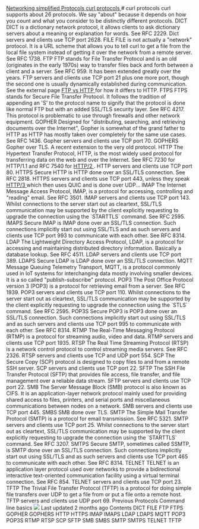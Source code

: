 <a href="network.html" class="navButton-94f2579c--pageItemWithChildrenNested-2c5d8183--navButtonClickable-161b88ca">
<span class="text-4505230f--UIH300-2063425d--textContentFamily-49a318e1--navButtonLabel-14a4968f">Networking simplified</span>
</a>
<a href="protocols.html" class="navButton-94f2579c--pageItemWithChildrenNested-2c5d8183--navButtonClickable-161b88ca">
<span class="text-4505230f--UIH300-2063425d--textContentFamily-49a318e1--navButtonLabel-14a4968f">Protocols</span>
</a>
<a href="curl.html" class="navButton-94f2579c--pageItemWithChildrenNested-2c5d8183--navButtonClickable-161b88ca--navButtonOpened-6a88552e">
<span class="text-4505230f--UIH300-2063425d--textContentFamily-49a318e1--navButtonLabel-14a4968f">curl protocols</span>
</a>
# <span class="text-4505230f--DisplayH900-bfb998fa--textContentFamily-49a318e1">curl protocols</span>
<span class="text-4505230f--UIH300-2063425d--textUIFamily-5ebd8e40--text-8ee2c8b2">
</span>
<span class="text-4505230f--UIH300-2063425d--textUIFamily-5ebd8e40--text-8ee2c8b2">
</span>
<span class="text-4505230f--TextH400-3033861f--textContentFamily-49a318e1">
<span data-key="7e4af117db1f4ab6a524f47c6899525b">
<span data-offset-key="7e4af117db1f4ab6a524f47c6899525b:0">curl supports about 26 protocols. We say "about" because it depends on how you count and what you consider to be distinctly different protocols.</span>
</span>
</span>
<span class="text-4505230f--HeadingH700-04e1a2a3--textContentFamily-49a318e1">
<span data-key="809f0fa1a7aa4c8799bf06d2d5e22c5e">
<span data-offset-key="809f0fa1a7aa4c8799bf06d2d5e22c5e:0">DICT</span>
</span>
</span>
<span class="text-4505230f--TextH400-3033861f--textContentFamily-49a318e1">
<span data-key="39a03b8637474a728354c3c15baf09e8">
<span data-offset-key="39a03b8637474a728354c3c15baf09e8:0">DICT is a dictionary network protocol, it allows clients to ask dictionary servers about a meaning or explanation for words. See RFC 2229. Dict servers and clients use TCP port 2628.</span>
</span>
</span>
<span class="text-4505230f--HeadingH700-04e1a2a3--textContentFamily-49a318e1">
<span data-key="70fa921ac5eb4c0c8fd5c601835f59b6">
<span data-offset-key="70fa921ac5eb4c0c8fd5c601835f59b6:0">FILE</span>
</span>
</span>
<span class="text-4505230f--TextH400-3033861f--textContentFamily-49a318e1">
<span data-key="fdf1ecbe3f0c466f90fd0071ac0305b7">
<span data-offset-key="fdf1ecbe3f0c466f90fd0071ac0305b7:0">FILE is not actually a "network" protocol. It is a URL scheme that allows you to tell curl to get a file from the local file system instead of getting it over the network from a remote server. See RFC 1738.</span>
</span>
</span>
<span class="text-4505230f--HeadingH700-04e1a2a3--textContentFamily-49a318e1">
<span data-key="ebcf1c2e7087436da2ad72544d16432c">
<span data-offset-key="ebcf1c2e7087436da2ad72544d16432c:0">FTP</span>
</span>
</span>
<span class="text-4505230f--TextH400-3033861f--textContentFamily-49a318e1">
<span data-key="7f1a74404ad44245a8fed72d452c0f2d">
<span data-offset-key="7f1a74404ad44245a8fed72d452c0f2d:0">FTP stands for File Transfer Protocol and is an old (originates in the early 1970s) way to transfer files back and forth between a client and a server. See RFC 959. It has been extended greatly over the years. FTP servers and clients use TCP port 21 plus one more port, though the second one is usually dynamically established during communication.</span>
</span>
</span>
<span class="text-4505230f--TextH400-3033861f--textContentFamily-49a318e1">
<span data-key="61ba2bce00e64971b7bcfe6e963496df">
<span data-offset-key="61ba2bce00e64971b7bcfe6e963496df:0">See the external page </span>
</span>
<a href="https://daniel.haxx.se/docs/ftp-vs-http.html" class="link-a079aa82--primary-53a25e66--link-faf6c434">
<span data-key="340421fdb4724afc85043b1f94a7dc22">
<span data-offset-key="340421fdb4724afc85043b1f94a7dc22:0">FTP vs HTTP</span>
</span>
</a>
<span data-key="d758640269354660b7e11db711124fae">
<span data-offset-key="d758640269354660b7e11db711124fae:0"> for how it differs to HTTP.</span>
</span>
</span>
<span class="text-4505230f--HeadingH700-04e1a2a3--textContentFamily-49a318e1">
<span data-key="bdaeb0a081f14614abb15175d77fbbfb">
<span data-offset-key="bdaeb0a081f14614abb15175d77fbbfb:0">FTPS</span>
</span>
</span>
<span class="text-4505230f--TextH400-3033861f--textContentFamily-49a318e1">
<span data-key="4661c8989251433a90360cbcf4bed6aa">
<span data-offset-key="4661c8989251433a90360cbcf4bed6aa:0">FTPS stands for Secure File Transfer Protocol. It follows the tradition of appending an 'S' to the protocol name to signify that the protocol is done like normal FTP but with an added SSL/TLS security layer. See RFC 4217.</span>
</span>
</span>
<span class="text-4505230f--TextH400-3033861f--textContentFamily-49a318e1">
<span data-key="e5cad4e1375942049a9f94a1a6eca737">
<span data-offset-key="e5cad4e1375942049a9f94a1a6eca737:0">This protocol is problematic to use through firewalls and other network equipment.</span>
</span>
</span>
<span class="text-4505230f--HeadingH700-04e1a2a3--textContentFamily-49a318e1">
<span data-key="28c200cbd17a46e9a26fb01205acf50c">
<span data-offset-key="28c200cbd17a46e9a26fb01205acf50c:0">GOPHER</span>
</span>
</span>
<span class="text-4505230f--TextH400-3033861f--textContentFamily-49a318e1">
<span data-key="4728ada018d943468715b5372c58fd9f">
<span data-offset-key="4728ada018d943468715b5372c58fd9f:0">Designed for "distributing, searching, and retrieving documents over the Internet", Gopher is somewhat of the grand father to HTTP as HTTP has mostly taken over completely for the same use cases. See RFC 1436. Gopher servers and clients use TCP port 70.</span>
</span>
</span>
<span class="text-4505230f--HeadingH700-04e1a2a3--textContentFamily-49a318e1">
<span data-key="5b22c654e7894f30bc32f93a17fc93af">
<span data-offset-key="5b22c654e7894f30bc32f93a17fc93af:0">GOPHERS</span>
</span>
</span>
<span class="text-4505230f--TextH400-3033861f--textContentFamily-49a318e1">
<span data-key="4bd09df8380a48f2a950faeede2367ad">
<span data-offset-key="4bd09df8380a48f2a950faeede2367ad:0">Gopher over TLS. A recent extension to the very old protocol.</span>
</span>
</span>
<span class="text-4505230f--HeadingH700-04e1a2a3--textContentFamily-49a318e1">
<span data-key="2c4b0a96540945cfb6a31d800d36b239">
<span data-offset-key="2c4b0a96540945cfb6a31d800d36b239:0">HTTP</span>
</span>
</span>
<span class="text-4505230f--TextH400-3033861f--textContentFamily-49a318e1">
<span data-key="78efb1c9ee2d4f169011d882fb737749">
<span data-offset-key="78efb1c9ee2d4f169011d882fb737749:0">The Hypertext Transfer Protocol, HTTP, is the most widely used protocol for transferring data on the web and over the Internet. See RFC 7230 for HTTP/1.1 and RFC 7540 for </span>
</span>
<a href="https://github.com/bagder/everything-curl/tree/e0491fc8e31830524807d5ab5986525bebc217c8/protocols/http-http2.md" class="link-a079aa82--primary-53a25e66--link-faf6c434">
<span data-key="cdab3570adf34c9dbd2ae5a2063949d7">
<span data-offset-key="cdab3570adf34c9dbd2ae5a2063949d7:0">HTTP/2</span>
</span>
</a>
<span data-key="16df40c25cc44393851a7c6ef8eadfd7">
<span data-offset-key="16df40c25cc44393851a7c6ef8eadfd7:0">. HTTP servers and clients use TCP port 80.</span>
</span>
</span>
<span class="text-4505230f--HeadingH700-04e1a2a3--textContentFamily-49a318e1">
<span data-key="bca3d00ecbf4421eab8a70ea4774c94c">
<span data-offset-key="bca3d00ecbf4421eab8a70ea4774c94c:0">HTTPS</span>
</span>
</span>
<span class="text-4505230f--TextH400-3033861f--textContentFamily-49a318e1">
<span data-key="89aa7e28c33f4e558de9b8bf306e5334">
<span data-offset-key="89aa7e28c33f4e558de9b8bf306e5334:0">Secure HTTP is HTTP done over an SSL/TLS connection. See RFC 2818. HTTPS servers and clients use TCP port 443, unless they speak </span>
</span>
<a href="https://github.com/bagder/everything-curl/tree/e0491fc8e31830524807d5ab5986525bebc217c8/protocols/http-http3.md" class="link-a079aa82--primary-53a25e66--link-faf6c434">
<span data-key="39b608c4870746d292cc97129ea0f6e0">
<span data-offset-key="39b608c4870746d292cc97129ea0f6e0:0">HTTP/3</span>
</span>
</a>
<span data-key="df86ffc1c05b42d6adce164ba3c8c994">
<span data-offset-key="df86ffc1c05b42d6adce164ba3c8c994:0"> which then uses QUIC and is done over UDP...</span>
</span>
</span>
<span class="text-4505230f--HeadingH700-04e1a2a3--textContentFamily-49a318e1">
<span data-key="d996092793c74596a0354492b9af212a">
<span data-offset-key="d996092793c74596a0354492b9af212a:0">IMAP</span>
</span>
</span>
<span class="text-4505230f--TextH400-3033861f--textContentFamily-49a318e1">
<span data-key="3764545e74194dc88fd7381fd9626146">
<span data-offset-key="3764545e74194dc88fd7381fd9626146:0">The Internet Message Access Protocol, IMAP, is a protocol for accessing, controlling and "reading" email. See RFC 3501. IMAP servers and clients use TCP port 143. Whilst connections to the server start out as cleartext, SSL/TLS communication may be supported by the client explicitly requesting to upgrade the connection using the </span>
<span data-offset-key="3764545e74194dc88fd7381fd9626146:1">`STARTTLS`</span>
<span data-offset-key="3764545e74194dc88fd7381fd9626146:2"> command. See RFC 2595.</span>
</span>
</span>
<span class="text-4505230f--HeadingH700-04e1a2a3--textContentFamily-49a318e1">
<span data-key="c149ba7924314850ba61dfbdecc2db62">
<span data-offset-key="c149ba7924314850ba61dfbdecc2db62:0">IMAPS</span>
</span>
</span>
<span class="text-4505230f--TextH400-3033861f--textContentFamily-49a318e1">
<span data-key="9ae578c5fd1b4300a393219deac1dc2e">
<span data-offset-key="9ae578c5fd1b4300a393219deac1dc2e:0">Secure IMAP is IMAP done over an SSL/TLS connection. Such connections implicitly start out using SSL/TLS and as such servers and clients use TCP port 993 to communicate with each other. See RFC 8314.</span>
</span>
</span>
<span class="text-4505230f--HeadingH700-04e1a2a3--textContentFamily-49a318e1">
<span data-key="e3004fe2379f4cec9cb0cd046ea7361b">
<span data-offset-key="e3004fe2379f4cec9cb0cd046ea7361b:0">LDAP</span>
</span>
</span>
<span class="text-4505230f--TextH400-3033861f--textContentFamily-49a318e1">
<span data-key="195b40a6ab304bcd817b1822fa94363d">
<span data-offset-key="195b40a6ab304bcd817b1822fa94363d:0">The Lightweight Directory Access Protocol, LDAP, is a protocol for accessing and maintaining distributed directory information. Basically a database lookup. See RFC 4511. LDAP servers and clients use TCP port 389.</span>
</span>
</span>
<span class="text-4505230f--HeadingH700-04e1a2a3--textContentFamily-49a318e1">
<span data-key="cc6b286d375e4a4cb1369b202d09178f">
<span data-offset-key="cc6b286d375e4a4cb1369b202d09178f:0">LDAPS</span>
</span>
</span>
<span class="text-4505230f--TextH400-3033861f--textContentFamily-49a318e1">
<span data-key="f9821864eacd48eaa4c17dcc3b7592d1">
<span data-offset-key="f9821864eacd48eaa4c17dcc3b7592d1:0">Secure LDAP is LDAP done over an SSL/TLS connection.</span>
</span>
</span>
<span class="text-4505230f--HeadingH700-04e1a2a3--textContentFamily-49a318e1">
<span data-key="c673e30d4575431cb0886c8999258916">
<span data-offset-key="c673e30d4575431cb0886c8999258916:0">MQTT</span>
</span>
</span>
<span class="text-4505230f--TextH400-3033861f--textContentFamily-49a318e1">
<span data-key="495aed68b1f4484a8c5dd73d1d714abb">
<span data-offset-key="495aed68b1f4484a8c5dd73d1d714abb:0">Message Queuing Telemetry Transport, MQTT, is a protocol commonly used in IoT systems for interchanging data mostly involving smaller devices. It is a so called "publish-subscribe" protocol.</span>
</span>
</span>
<span class="text-4505230f--HeadingH700-04e1a2a3--textContentFamily-49a318e1">
<span data-key="bc74913a8bbc454490060f749f647693">
<span data-offset-key="bc74913a8bbc454490060f749f647693:0">POP3</span>
</span>
</span>
<span class="text-4505230f--TextH400-3033861f--textContentFamily-49a318e1">
<span data-key="b89be73b987f4e70b5f56b265779bad6">
<span data-offset-key="b89be73b987f4e70b5f56b265779bad6:0">The Post Office Protocol version 3 (POP3) is a protocol for retrieving email from a server. See RFC 1939. POP3 servers and clients use TCP port 110. Whilst connections to the server start out as cleartext, SSL/TLS communication may be supported by the client explicitly requesting to upgrade the connection using the </span>
<span data-offset-key="b89be73b987f4e70b5f56b265779bad6:1">`STLS`</span>
<span data-offset-key="b89be73b987f4e70b5f56b265779bad6:2"> command. See RFC 2595.</span>
</span>
</span>
<span class="text-4505230f--HeadingH700-04e1a2a3--textContentFamily-49a318e1">
<span data-key="9ede0c2dc24d44699ce72f73a48002f4">
<span data-offset-key="9ede0c2dc24d44699ce72f73a48002f4:0">POP3S</span>
</span>
</span>
<span class="text-4505230f--TextH400-3033861f--textContentFamily-49a318e1">
<span data-key="808dc7c30d77414b979972a0930c9eef">
<span data-offset-key="808dc7c30d77414b979972a0930c9eef:0">Secure POP3 is POP3 done over an SSL/TLS connection. Such connections implicitly start out using SSL/TLS and as such servers and clients use TCP port 995 to communicate with each other. See RFC 8314.</span>
</span>
</span>
<span class="text-4505230f--HeadingH700-04e1a2a3--textContentFamily-49a318e1">
<span data-key="2221b2149edc496db5d386c919d76d11">
<span data-offset-key="2221b2149edc496db5d386c919d76d11:0">RTMP</span>
</span>
</span>
<span class="text-4505230f--TextH400-3033861f--textContentFamily-49a318e1">
<span data-key="e3a52022f56d41f68cd31d79d1701624">
<span data-offset-key="e3a52022f56d41f68cd31d79d1701624:0">The Real-Time Messaging Protocol (RTMP) is a protocol for streaming audio, video and data. RTMP servers and clients use TCP port 1935.</span>
</span>
</span>
<span class="text-4505230f--HeadingH700-04e1a2a3--textContentFamily-49a318e1">
<span data-key="d0b9f697d8f94512856bbb1fead6d5a9">
<span data-offset-key="d0b9f697d8f94512856bbb1fead6d5a9:0">RTSP</span>
</span>
</span>
<span class="text-4505230f--TextH400-3033861f--textContentFamily-49a318e1">
<span data-key="986d98756e2b4a8897365a9544ed5308">
<span data-offset-key="986d98756e2b4a8897365a9544ed5308:0">The Real Time Streaming Protocol (RTSP) is a network control protocol to control streaming media servers. See RFC 2326. RTSP servers and clients use TCP and UDP port 554.</span>
</span>
</span>
<span class="text-4505230f--HeadingH700-04e1a2a3--textContentFamily-49a318e1">
<span data-key="7799b2e36b4f470eba7d6f7ab750a7da">
<span data-offset-key="7799b2e36b4f470eba7d6f7ab750a7da:0">SCP</span>
</span>
</span>
<span class="text-4505230f--TextH400-3033861f--textContentFamily-49a318e1">
<span data-key="8aef2c8058d74e3ca6cb29922973b537">
<span data-offset-key="8aef2c8058d74e3ca6cb29922973b537:0">The Secure Copy (SCP) protocol is designed to copy files to and from a remote SSH server. SCP servers and clients use TCP port 22.</span>
</span>
</span>
<span class="text-4505230f--HeadingH700-04e1a2a3--textContentFamily-49a318e1">
<span data-key="5ce0f12c5aa24097be7b1335f54f32b2">
<span data-offset-key="5ce0f12c5aa24097be7b1335f54f32b2:0">SFTP</span>
</span>
</span>
<span class="text-4505230f--TextH400-3033861f--textContentFamily-49a318e1">
<span data-key="115496cbc1cf4f80bb3ddd032ffabd06">
<span data-offset-key="115496cbc1cf4f80bb3ddd032ffabd06:0">The SSH File Transfer Protocol (SFTP) that provides file access, file transfer, and file management over a reliable data stream. SFTP servers and clients use TCP port 22.</span>
</span>
</span>
<span class="text-4505230f--HeadingH700-04e1a2a3--textContentFamily-49a318e1">
<span data-key="c1541437e01b4f49a15fec8e890bca9f">
<span data-offset-key="c1541437e01b4f49a15fec8e890bca9f:0">SMB</span>
</span>
</span>
<span class="text-4505230f--TextH400-3033861f--textContentFamily-49a318e1">
<span data-key="196d2f47a6534ec6bce2ece887f4cd26">
<span data-offset-key="196d2f47a6534ec6bce2ece887f4cd26:0">The Server Message Block (SMB) protocol is also known as CIFS. It is an application-layer network protocol mainly used for providing shared access to files, printers, and serial ports and miscellaneous communications between nodes on a network. SMB servers and clients use TCP port 445.</span>
</span>
</span>
<span class="text-4505230f--HeadingH700-04e1a2a3--textContentFamily-49a318e1">
<span data-key="ec33f47bbdce43a3a2f0dcd2e12c39f3">
<span data-offset-key="ec33f47bbdce43a3a2f0dcd2e12c39f3:0">SMBS</span>
</span>
</span>
<span class="text-4505230f--TextH400-3033861f--textContentFamily-49a318e1">
<span data-key="2f624c232746405084565b48c1da0fa3">
<span data-offset-key="2f624c232746405084565b48c1da0fa3:0">SMB done over TLS.</span>
</span>
</span>
<span class="text-4505230f--HeadingH700-04e1a2a3--textContentFamily-49a318e1">
<span data-key="aed5a363e6ea4de888957df9d34eebc8">
<span data-offset-key="aed5a363e6ea4de888957df9d34eebc8:0">SMTP</span>
</span>
</span>
<span class="text-4505230f--TextH400-3033861f--textContentFamily-49a318e1">
<span data-key="d244f887ff1049dd8d171d46d8f07fa5">
<span data-offset-key="d244f887ff1049dd8d171d46d8f07fa5:0">The Simple Mail Transfer Protocol (SMTP) is a protocol for email transmission. See RFC 5321. SMTP servers and clients use TCP port 25. Whilst connections to the server start out as cleartext, SSL/TLS communication may be supported by the client explicitly requesting to upgrade the connection using the </span>
<span data-offset-key="d244f887ff1049dd8d171d46d8f07fa5:1">`STARTTLS`</span>
<span data-offset-key="d244f887ff1049dd8d171d46d8f07fa5:2"> command. See RFC 3207.</span>
</span>
</span>
<span class="text-4505230f--HeadingH700-04e1a2a3--textContentFamily-49a318e1">
<span data-key="853d1c4229cd47a39efa8fa65f693171">
<span data-offset-key="853d1c4229cd47a39efa8fa65f693171:0">SMTPS</span>
</span>
</span>
<span class="text-4505230f--TextH400-3033861f--textContentFamily-49a318e1">
<span data-key="be9c9bd8ee27419aaba328bf365691ab">
<span data-offset-key="be9c9bd8ee27419aaba328bf365691ab:0">Secure SMTP, sometimes called SSMTP, is SMTP done over an SSL/TLS connection. Such connections implicitly start out using SSL/TLS and as such servers and clients use TCP port 465 to communicate with each other. See RFC 8314.</span>
</span>
</span>
<span class="text-4505230f--HeadingH700-04e1a2a3--textContentFamily-49a318e1">
<span data-key="484f0a62f67b4b9dbe4175202105c74f">
<span data-offset-key="484f0a62f67b4b9dbe4175202105c74f:0">TELNET</span>
</span>
</span>
<span class="text-4505230f--TextH400-3033861f--textContentFamily-49a318e1">
<span data-key="2d1636baa2704cfd9262e93dbf7871ab">
<span data-offset-key="2d1636baa2704cfd9262e93dbf7871ab:0">TELNET is an application layer protocol used over networks to provide a bidirectional interactive text-oriented communication facility using a virtual terminal connection. See RFC 854. TELNET servers and clients use TCP port 23.</span>
</span>
</span>
<span class="text-4505230f--HeadingH700-04e1a2a3--textContentFamily-49a318e1">
<span data-key="5775ad24c1d84a098236d87bd5077f79">
<span data-offset-key="5775ad24c1d84a098236d87bd5077f79:0">TFTP</span>
</span>
</span>
<span class="text-4505230f--TextH400-3033861f--textContentFamily-49a318e1">
<span data-key="5439ea9421a04e81a560811b407a36cd">
<span data-offset-key="5439ea9421a04e81a560811b407a36cd:0">The Trivial File Transfer Protocol (TFTP) is a protocol for doing simple file transfers over UDP to get a file from or put a file onto a remote host. TFTP servers and clients use UDP port 69.</span>
</span>
</span>
<a href="protocols.html" class="reset-3c756112--card-6570f064--whiteCard-fff091a4--cardPrevious-56a5e674">
</a>
<span class="text-4505230f--TextH200-a3425406--textContentFamily-49a318e1">Previous</span>
<span class="text-4505230f--UIH400-4e41e82a--textContentFamily-49a318e1">Protocols</span>
<a href="../cmdline.html" class="reset-3c756112--card-6570f064--whiteCard-fff091a4--cardNext-19241c42">
</a>
<span class="text-4505230f--UIH400-4e41e82a--textContentFamily-49a318e1">Command line basics</span>
<img src="https://avatars1.githubusercontent.com/u/965580?v=4" class="image-67b14f24--avatar-1c1d03ec" />
<span class="text-4505230f--TextH200-a3425406--textContentFamily-49a318e1">Last updated 2 months ago</span>
<span class="text-4505230f--InfoH100-1e92e1d1--textContentFamily-49a318e1">Contents</span>
<a href="curl.html#dict" class="reset-3c756112--menuItem-aa02f6ec--menuItemLight-757d5235--menuItemInline-173bdf97--pageTocItem-f4427024">
</a>
<span class="text-4505230f--UIH300-2063425d--textContentFamily-49a318e1">
<span class="text-4505230f--UIH200-50ead35f--textContentFamily-49a318e1">DICT</span>
</span>
<a href="curl.html#file" class="reset-3c756112--menuItem-aa02f6ec--menuItemLight-757d5235--menuItemInline-173bdf97--pageTocItem-f4427024">
</a>
<span class="text-4505230f--UIH300-2063425d--textContentFamily-49a318e1">
<span class="text-4505230f--UIH200-50ead35f--textContentFamily-49a318e1">FILE</span>
</span>
<a href="curl.html#ftp" class="reset-3c756112--menuItem-aa02f6ec--menuItemLight-757d5235--menuItemInline-173bdf97--pageTocItem-f4427024">
</a>
<span class="text-4505230f--UIH300-2063425d--textContentFamily-49a318e1">
<span class="text-4505230f--UIH200-50ead35f--textContentFamily-49a318e1">FTP</span>
</span>
<a href="curl.html#ftps" class="reset-3c756112--menuItem-aa02f6ec--menuItemLight-757d5235--menuItemInline-173bdf97--pageTocItem-f4427024">
</a>
<span class="text-4505230f--UIH300-2063425d--textContentFamily-49a318e1">
<span class="text-4505230f--UIH200-50ead35f--textContentFamily-49a318e1">FTPS</span>
</span>
<a href="curl.html#gopher" class="reset-3c756112--menuItem-aa02f6ec--menuItemLight-757d5235--menuItemInline-173bdf97--pageTocItem-f4427024">
</a>
<span class="text-4505230f--UIH300-2063425d--textContentFamily-49a318e1">
<span class="text-4505230f--UIH200-50ead35f--textContentFamily-49a318e1">GOPHER</span>
</span>
<a href="curl.html#gophers" class="reset-3c756112--menuItem-aa02f6ec--menuItemLight-757d5235--menuItemInline-173bdf97--pageTocItem-f4427024">
</a>
<span class="text-4505230f--UIH300-2063425d--textContentFamily-49a318e1">
<span class="text-4505230f--UIH200-50ead35f--textContentFamily-49a318e1">GOPHERS</span>
</span>
<a href="curl.html#http" class="reset-3c756112--menuItem-aa02f6ec--menuItemLight-757d5235--menuItemInline-173bdf97--pageTocItem-f4427024">
</a>
<span class="text-4505230f--UIH300-2063425d--textContentFamily-49a318e1">
<span class="text-4505230f--UIH200-50ead35f--textContentFamily-49a318e1">HTTP</span>
</span>
<a href="curl.html#https" class="reset-3c756112--menuItem-aa02f6ec--menuItemLight-757d5235--menuItemInline-173bdf97--pageTocItem-f4427024">
</a>
<span class="text-4505230f--UIH300-2063425d--textContentFamily-49a318e1">
<span class="text-4505230f--UIH200-50ead35f--textContentFamily-49a318e1">HTTPS</span>
</span>
<a href="curl.html#imap" class="reset-3c756112--menuItem-aa02f6ec--menuItemLight-757d5235--menuItemInline-173bdf97--pageTocItem-f4427024">
</a>
<span class="text-4505230f--UIH300-2063425d--textContentFamily-49a318e1">
<span class="text-4505230f--UIH200-50ead35f--textContentFamily-49a318e1">IMAP</span>
</span>
<a href="curl.html#imaps" class="reset-3c756112--menuItem-aa02f6ec--menuItemLight-757d5235--menuItemInline-173bdf97--pageTocItem-f4427024">
</a>
<span class="text-4505230f--UIH300-2063425d--textContentFamily-49a318e1">
<span class="text-4505230f--UIH200-50ead35f--textContentFamily-49a318e1">IMAPS</span>
</span>
<a href="curl.html#ldap" class="reset-3c756112--menuItem-aa02f6ec--menuItemLight-757d5235--menuItemInline-173bdf97--pageTocItem-f4427024">
</a>
<span class="text-4505230f--UIH300-2063425d--textContentFamily-49a318e1">
<span class="text-4505230f--UIH200-50ead35f--textContentFamily-49a318e1">LDAP</span>
</span>
<a href="curl.html#ldaps" class="reset-3c756112--menuItem-aa02f6ec--menuItemLight-757d5235--menuItemInline-173bdf97--pageTocItem-f4427024">
</a>
<span class="text-4505230f--UIH300-2063425d--textContentFamily-49a318e1">
<span class="text-4505230f--UIH200-50ead35f--textContentFamily-49a318e1">LDAPS</span>
</span>
<a href="curl.html#mqtt" class="reset-3c756112--menuItem-aa02f6ec--menuItemLight-757d5235--menuItemInline-173bdf97--pageTocItem-f4427024">
</a>
<span class="text-4505230f--UIH300-2063425d--textContentFamily-49a318e1">
<span class="text-4505230f--UIH200-50ead35f--textContentFamily-49a318e1">MQTT</span>
</span>
<a href="curl.html#pop3" class="reset-3c756112--menuItem-aa02f6ec--menuItemLight-757d5235--menuItemInline-173bdf97--pageTocItem-f4427024">
</a>
<span class="text-4505230f--UIH300-2063425d--textContentFamily-49a318e1">
<span class="text-4505230f--UIH200-50ead35f--textContentFamily-49a318e1">POP3</span>
</span>
<a href="curl.html#pop-3-s" class="reset-3c756112--menuItem-aa02f6ec--menuItemLight-757d5235--menuItemInline-173bdf97--pageTocItem-f4427024">
</a>
<span class="text-4505230f--UIH300-2063425d--textContentFamily-49a318e1">
<span class="text-4505230f--UIH200-50ead35f--textContentFamily-49a318e1">POP3S</span>
</span>
<a href="curl.html#rtmp" class="reset-3c756112--menuItem-aa02f6ec--menuItemLight-757d5235--menuItemInline-173bdf97--pageTocItem-f4427024">
</a>
<span class="text-4505230f--UIH300-2063425d--textContentFamily-49a318e1">
<span class="text-4505230f--UIH200-50ead35f--textContentFamily-49a318e1">RTMP</span>
</span>
<a href="curl.html#rtsp" class="reset-3c756112--menuItem-aa02f6ec--menuItemLight-757d5235--menuItemInline-173bdf97--pageTocItem-f4427024">
</a>
<span class="text-4505230f--UIH300-2063425d--textContentFamily-49a318e1">
<span class="text-4505230f--UIH200-50ead35f--textContentFamily-49a318e1">RTSP</span>
</span>
<a href="curl.html#scp" class="reset-3c756112--menuItem-aa02f6ec--menuItemLight-757d5235--menuItemInline-173bdf97--pageTocItem-f4427024">
</a>
<span class="text-4505230f--UIH300-2063425d--textContentFamily-49a318e1">
<span class="text-4505230f--UIH200-50ead35f--textContentFamily-49a318e1">SCP</span>
</span>
<a href="curl.html#sftp" class="reset-3c756112--menuItem-aa02f6ec--menuItemLight-757d5235--menuItemInline-173bdf97--pageTocItem-f4427024">
</a>
<span class="text-4505230f--UIH300-2063425d--textContentFamily-49a318e1">
<span class="text-4505230f--UIH200-50ead35f--textContentFamily-49a318e1">SFTP</span>
</span>
<a href="curl.html#smb" class="reset-3c756112--menuItem-aa02f6ec--menuItemLight-757d5235--menuItemInline-173bdf97--pageTocItem-f4427024">
</a>
<span class="text-4505230f--UIH300-2063425d--textContentFamily-49a318e1">
<span class="text-4505230f--UIH200-50ead35f--textContentFamily-49a318e1">SMB</span>
</span>
<a href="curl.html#smbs" class="reset-3c756112--menuItem-aa02f6ec--menuItemLight-757d5235--menuItemInline-173bdf97--pageTocItem-f4427024">
</a>
<span class="text-4505230f--UIH300-2063425d--textContentFamily-49a318e1">
<span class="text-4505230f--UIH200-50ead35f--textContentFamily-49a318e1">SMBS</span>
</span>
<a href="curl.html#smtp" class="reset-3c756112--menuItem-aa02f6ec--menuItemLight-757d5235--menuItemInline-173bdf97--pageTocItem-f4427024">
</a>
<span class="text-4505230f--UIH300-2063425d--textContentFamily-49a318e1">
<span class="text-4505230f--UIH200-50ead35f--textContentFamily-49a318e1">SMTP</span>
</span>
<a href="curl.html#smtps" class="reset-3c756112--menuItem-aa02f6ec--menuItemLight-757d5235--menuItemInline-173bdf97--pageTocItem-f4427024">
</a>
<span class="text-4505230f--UIH300-2063425d--textContentFamily-49a318e1">
<span class="text-4505230f--UIH200-50ead35f--textContentFamily-49a318e1">SMTPS</span>
</span>
<a href="curl.html#telnet" class="reset-3c756112--menuItem-aa02f6ec--menuItemLight-757d5235--menuItemInline-173bdf97--pageTocItem-f4427024">
</a>
<span class="text-4505230f--UIH300-2063425d--textContentFamily-49a318e1">
<span class="text-4505230f--UIH200-50ead35f--textContentFamily-49a318e1">TELNET</span>
</span>
<a href="curl.html#tftp" class="reset-3c756112--menuItem-aa02f6ec--menuItemLight-757d5235--menuItemInline-173bdf97--pageTocItem-f4427024">
</a>
<span class="text-4505230f--UIH300-2063425d--textContentFamily-49a318e1">
<span class="text-4505230f--UIH200-50ead35f--textContentFamily-49a318e1">TFTP</span>
</span>

